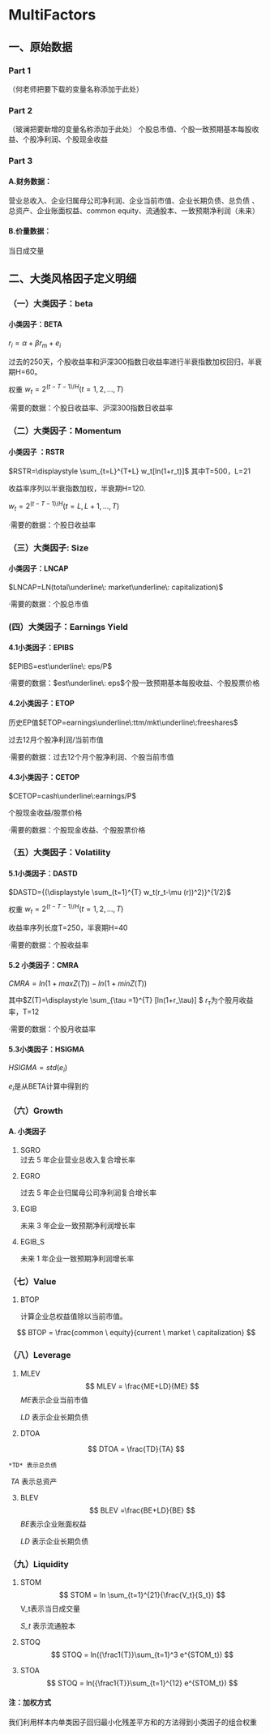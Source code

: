 # MultiFactors
## 一、原始数据
### Part 1
（何老师把要下载的变量名称添加于此处）
### Part 2
（玻澜把要新增的变量名称添加于此处）
个股总市值、个股一致预期基本每股收益、个股净利润、个股现金收益
### Part 3
#### A.财务数据：

营业总收入、企业归属母公司净利润、企业当前市值、企业长期负债、总负债 、总资产、企业账面权益、common equity、流通股本、一致预期净利润（未来）

#### B.价量数据：

当日成交量

## 二、大类风格因子定义明细
### （一）大类因子：beta   
#### 小类因子：BETA

$r_i=\alpha +\beta r_m+e_i$

过去的250天，个股收益率和沪深300指数日收益率进行半衰指数加权回归，半衰期H=60。

权重 $w_t=2^{(t-T-1)/H} (t=1,2,...,T)$

·需要的数据：个股日收益率、沪深300指数日收益率

### （二）大类因子：Momentum  
#### 小类因子 ：RSTR

$RSTR=\displaystyle \sum_{t=L}^{T+L} w_t[ln(1+r_t)]$   其中T=500，L=21

收益率序列以半衰指数加权，半衰期H=120.

$w_t=2^{(t-T-1)/H} (t=L,L+1,...,T)$

·需要的数据：个股日收益率

### （三）大类因子: Size  
#### 小类因子：LNCAP

$LNCAP=LN(total\underline\: market\underline\: capitalization)$

·需要的数据：个股总市值

### (四）大类因子：Earnings Yield

#### 4.1小类因子：EPIBS

$EPIBS=est\underline\: eps/P$

·需要的数据：$est\underline\: eps$个股一致预期基本每股收益、个股股票价格

#### 4.2小类因子：ETOP

历史EP值$ETOP=earnings\underline\:ttm/mkt\underline\:freeshares$

过去12月个股净利润/当前市值

·需要的数据：过去12个月个股净利润、个股当前市值

#### 4.3小类因子：CETOP

$CETOP=cash\underline\:earnings/P$

个股现金收益/股票价格

·需要的数据：个股现金收益、个股股票价格

### （五）大类因子：Volatility

#### 5.1小类因子：DASTD

$DASTD={(\displaystyle \sum_{t=1}^{T} w_t(r_t-\mu (r))^2)}^{1/2}$

权重 $w_t=2^{(t-T-1)/H} (t=1,2,...,T)$

收益率序列长度T=250，半衰期H=40

·需要的数据：个股收益率

#### 5.2 小类因子：CMRA

$CMRA=ln(1+max{Z(T)})-ln(1+min{Z(T)})$

其中$Z(T)=\displaystyle \sum_{\tau =1}^{T} [ln(1+r_\tau)] $      $r_\tau$为个股月收益率，T=12

·需要的数据：个股月收益率

#### 5.3小类因子：HSIGMA

$HSIGMA=std(e_i)$

$e_i$是从BETA计算中得到的


### （六）Growth

#### A. 小类因子

1. SGRO  
   过去 5 年企业营业总收入复合增长率

2. EGRO 

   过去 5 年企业归属母公司净利润复合增长率

3. EGIB

    未来 3 年企业一致预期净利润增长率

4. EGIB_S 

   未来 1 年企业一致预期净利润增长率

### （七）Value

1. BTOP

    计算企业总权益值除以当前市值。

$$
BTOP = \frac{common \ equity}{current \ market \ capitalization}
$$

### （八）Leverage

1. MLEV
   $$
   MLEV = \frac{ME+LD}{ME}
   $$
   *ME*表示企业当前市值

   *LD* 表示企业长期负债

2. DTOA

$$
DTOA = \frac{TD}{TA}
$$

 	*TD* 表示总负债 

​	 *TA* 表示总资产

3. BLEV 
   $$
   BLEV =\frac{BE+LD}{BE}
   $$
   *BE*表示企业账面权益

   *LD* 表示企业长期负债

### （九）Liquidity

1. STOM
   $$
   STOM = ln \sum_{t=1}^{21}{\frac{V_t}{S_t}}
   $$
   V_t表示当日成交量

   *S_t* 表示流通股本

2. STOQ
   $$
   STOQ = ln({\frac1{T}}\sum_{t=1}^3 e^{STOM_t})
   $$
   

3. STOA
   $$
   STOQ = ln({\frac1{T}}\sum_{t=1}^{12} e^{STOM_t})
   $$

#### 注：加权方式

我们利用样本内单类因子回归最小化残差平方和的方法得到小类因子的组合权重
